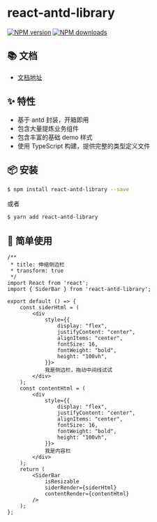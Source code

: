 # react-antd-library

[![NPM version](https://img.shields.io/npm/v/react-antd-library.svg?style=flat)](https://npmjs.org/package/react-antd-library)
[![NPM downloads](http://img.shields.io/npm/dm/react-antd-library.svg?style=flat)](https://npmjs.org/package/react-antd-library)

## 📚 文档

- [文档地址](https://antd-react-spy.vercel.app/)

## ✨ 特性

- 基于 antd 封装，开箱即用
- 包含大量提炼业务组件
- 包含丰富的基础 demo 样式
- 使用 TypeScript 构建，提供完整的类型定义文件

## 📦 安装

```bash
$ npm install react-antd-library --save
```
或者
```bash
$ yarn add react-antd-library
```

## 🔨 简单使用

```tsx
/**
 * title: 伸缩侧边栏
 * transform: true
 */
import React from 'react';
import { SiderBar } from 'react-antd-library';

export default () => {
    const siderHtml = (
        <div
            style={{
                display: "flex",
                justifyContent: "center",
                alignItems: "center",
                fontSize: 16,
                fontWeight: "bold",
                height: "100vh",
            }}>
            我是侧边栏，拖动中间线试试
        </div>
    );
    const contentHtml = (
        <div
            style={{
                display: "flex",
                justifyContent: "center",
                alignItems: "center",
                fontSize: 16,
                fontWeight: "bold",
                height: "100vh",
            }}>
            我是内容栏
        </div>
    );
    return (
        <SiderBar
            isResizable
            siderRender={siderHtml}
            contentRender={contentHtml}
        />
    );
};
```
